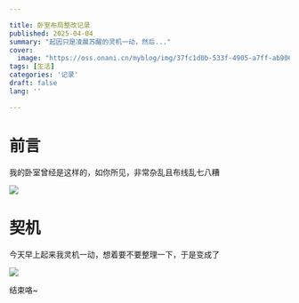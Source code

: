 ```yaml
---

title: 卧室布局整改记录
published: 2025-04-04
summary: "起因只是凌晨苏醒的灵机一动，然后..."
cover:
  image: "https://oss.onani.cn/myblog/img/37fc1d0b-533f-4905-a7ff-ab906fcb1860.webp"
tags: [生活]
categories: '记录'
draft: false 
lang: ''

---
```


# 前言

我的卧室曾经是这样的，如你所见，非常杂乱且布线乱七八糟

![](https://oss.onani.cn/myblog/img/0c47e9a6-1544-4410-94d4-d319ea12ca70.webp)

# 契机

今天早上起来我灵机一动，想着要不要整理一下，于是变成了

![](https://oss.onani.cn/myblog/img/a4db38f0-5a54-4e6c-8392-2375d775f7c6.webp)

结束咯~